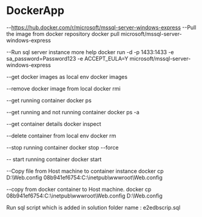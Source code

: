 # DockerApp



--https://hub.docker.com/r/microsoft/mssql-server-windows-express
--Pull the image from docker repository
docker pull microsoft/mssql-server-windows-express

--Run sql server instance more help 
docker run -d -p 1433:1433 -e sa_password=Password123 -e ACCEPT_EULA=Y microsoft/mssql-server-windows-express

--get docker images as local env
docker images

--remove docker image from local
docker rmi <imageid>


--get running container 
docker ps 

--get running and not running container
docker ps -a

--get container details
docker inspect <containerid>

--delete container from local env
docker rm <containerid>

--stop running container
docker stop <containerid> --force


-- start running container
docker start <containerid> 
  
  --Copy file from Host machine to container instance 
 docker cp D:\Web.config 08b941ef6754:C:\inetpub\wwwroot\Web.config
  
  --copy from docker container to Host machine.
  docker cp 08b941ef6754:C:\inetpub\wwwroot\Web.config D:\Web.config
   
  
Run sql script which is added in solution folder name : e2edbscrip.sql
